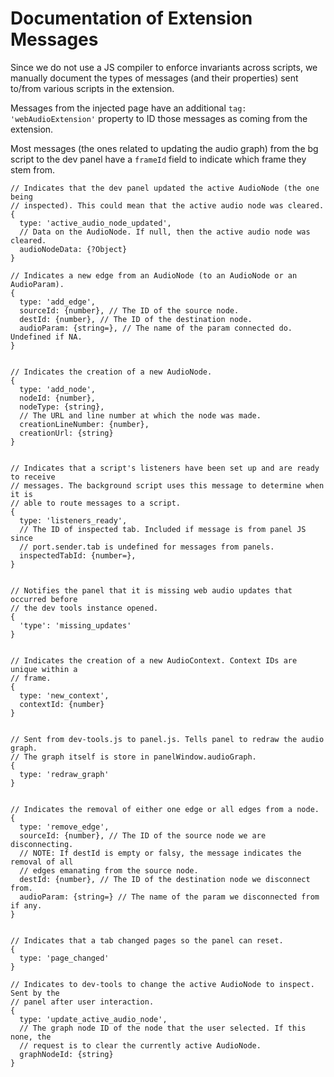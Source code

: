 Documentation of Extension Messages
===========================================

Since we do not use a JS compiler to enforce invariants across scripts, we
manually document the types of messages (and their properties) sent to/from
various scripts in the extension.

Messages from the injected page have an additional `tag: 'webAudioExtension'`
property to ID those messages as coming from the extension.

Most messages (the ones related to updating the audio graph) from the bg script
to the dev panel have a `frameId` field to indicate which frame they stem from.

```
// Indicates that the dev panel updated the active AudioNode (the one being
// inspected). This could mean that the active audio node was cleared.
{
  type: 'active_audio_node_updated',
  // Data on the AudioNode. If null, then the active audio node was cleared.
  audioNodeData: {?Object}
}

// Indicates a new edge from an AudioNode (to an AudioNode or an AudioParam).
{
  type: 'add_edge',
  sourceId: {number}, // The ID of the source node.
  destId: {number}, // The ID of the destination node.
  audioParam: {string=}, // The name of the param connected do. Undefined if NA.
}


// Indicates the creation of a new AudioNode.
{
  type: 'add_node',
  nodeId: {number},
  nodeType: {string},
  // The URL and line number at which the node was made.
  creationLineNumber: {number},
  creationUrl: {string}
}


// Indicates that a script's listeners have been set up and are ready to receive
// messages. The background script uses this message to determine when it is
// able to route messages to a script.
{
  type: 'listeners_ready',
  // The ID of inspected tab. Included if message is from panel JS since
  // port.sender.tab is undefined for messages from panels.
  inspectedTabId: {number=},
}


// Notifies the panel that it is missing web audio updates that occurred before
// the dev tools instance opened.
{
  'type': 'missing_updates'
}


// Indicates the creation of a new AudioContext. Context IDs are unique within a
// frame.
{
  type: 'new_context',
  contextId: {number}
}


// Sent from dev-tools.js to panel.js. Tells panel to redraw the audio graph.
// The graph itself is store in panelWindow.audioGraph.
{
  type: 'redraw_graph'
}


// Indicates the removal of either one edge or all edges from a node.
{
  type: 'remove_edge',
  sourceId: {number}, // The ID of the source node we are disconnecting.
  // NOTE: If destId is empty or falsy, the message indicates the removal of all
  // edges emanating from the source node.
  destId: {number}, // The ID of the destination node we disconnect from.
  audioParam: {string=} // The name of the param we disconnected from if any.
}


// Indicates that a tab changed pages so the panel can reset.
{
  type: 'page_changed'
}

// Indicates to dev-tools to change the active AudioNode to inspect. Sent by the
// panel after user interaction.
{
  type: 'update_active_audio_node',
  // The graph node ID of the node that the user selected. If this none, the
  // request is to clear the currently active AudioNode.
  graphNodeId: {string}
}

```

